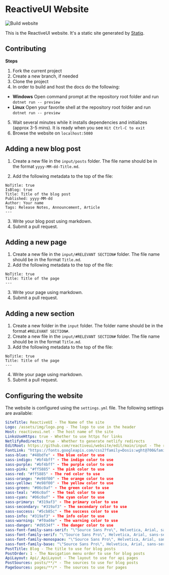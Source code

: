 # ReactiveUI Website

![Build website](https://github.com/reactiveui/website/workflows/Build%20website/badge.svg)

This is the ReactiveUI website. It's a static site generated by [Statiq](https://www.statiq.dev/docs).

## Contributing

**Steps**
1. Fork the current project
2. Create a new branch, if needed
3. Clone the project
4. In order to build and host the docs do the following:
- **Windows** Open command prompt at the repository root folder and run `dotnet run -- preview`
- **Linux** Open your favorite shell at the repository root folder and run `dotnet run -- preview`
5. Wait several minutes while it installs dependencies and initializes (approx 3-5 mins).  It is ready when you see `Hit Ctrl-C to exit`
6. Browse the website on `localhost:5080`

## Adding a new blog post

1. Create a new file in the `input/posts` folder.  The file name should be in the format `yyyy-MM-dd-Title.md`.

2. Add the following metadata to the top of the file:

```
NoTitle: true
IsBlog: true
Title: Title of the blog post
Published: yyyy-MM-dd
Author: Your name
Tags: Release Notes, Announcement, Article
---
```

3. Write your blog post using markdown.
4. Submit a pull request.

## Adding a new page

1. Create a new file in the `input/#RELEVANT SECTION#` folder.  The file name should be in the format `Title.md`.
2. Add the following metadata to the top of the file:

```
NoTitle: true
Title: Title of the page
---
```

3. Write your page using markdown.
4. Submit a pull request.

## Adding a new section

1. Create a new folder in the `input` folder.  The folder name should be in the format `#RELEVANT SECTION#`.
2. Create a new file in the `input/#RELEVANT SECTION#` folder.  The file name should be in the format `Title.md`.
3. Add the following metadata to the top of the file:

```
NoTitle: true
Title: Title of the page
---
```

4. Write your page using markdown.
5. Submit a pull request.

## Configuring the website

The website is configured using the `settings.yml` file.  The following settings are available:

```yml
SiteTitle: ReactiveUI - The Name of the site
Logo: /assets/img/logo.png - The logo to use in the header
Host: reactiveui.net - The host name of the site
LinksUseHttps: true - Whether to use https for links
NetlifyRedirects: true - Whether to generate netlify redirects
EditRoot: https://github.com/reactiveui/website/edit/main/input - The root url for editing pages
FontLink: "https://fonts.googleapis.com/css2?family=Dosis:wght@700&family=Source+Sans+Pro:wght@300;400&display=swap" - The font to use
sass-blue: "#48bdfe" - The blue color to use
sass-indigo: "#bf4bff" - The indigo color to use
sass-purple: "#bf4bff" - The purple color to use
sass-pink: "#ff5885" - The pink color to use
sass-red: "#ff5885" - The red color to use
sass-orange: "#e98f00" - The orange color to use
sass-yellow: "#e98f00" - The yellow color to use
sass-green: "#06c0af" - The green color to use
sass-teal: "#06c0af" - The teal color to use
sass-cyan: "#06c0af" - The cyan color to use
sass-primary: "#319af3" - The primary color to use
sass-secondary: "#319af3" - The secondary color to use
sass-success: "#5cb85c" - The success color to use
sass-info: "#319af3" - The info color to use
sass-warning: "#f0ad4e" - The warning color to use
sass-danger: "#d9534f" - The danger color to use
sass-font-family-sans-serif: "\"Source Sans Pro\", Helvetica, Arial, sans-serif;" - The font family to use for sans-serif
sass-font-family-serif: "\"Source Sans Pro\", Helvetica, Arial, sans-serif;" - The font family to use for serif
sass-font-family-monospace: "\"Source Sans Pro\", Helvetica, Arial, sans-serif;" - The font family to use for monospace
sass-font-family-base: "\"Source Sans Pro\", Helvetica, Arial, sans-serif;" - The font family to use for base
PostTitle: Blog - The title to use for blog posts
PostOrder: 1 - The Navigation menu order to use for blog posts
ApiLayout: Api/_ApiLayout - The layout to use for api pages
PostSources: posts/**/* - The sources to use for blog posts
PageSources: pages/**/* - The sources to use for pages
```

